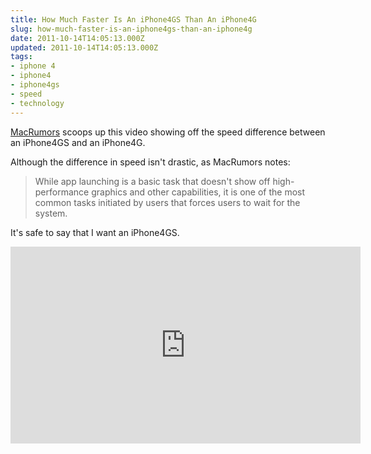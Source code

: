 ```yaml
---
title: How Much Faster Is An iPhone4GS Than An iPhone4G
slug: how-much-faster-is-an-iphone4gs-than-an-iphone4g
date: 2011-10-14T14:05:13.000Z
updated: 2011-10-14T14:05:13.000Z
tags:
- iphone 4
- iphone4
- iphone4gs
- speed
- technology
---
```


<a href="http://www.macrumors.com/2011/10/14/speed-comparison-video-of-iphone-4s-and-iphone-4/">MacRumors</a> scoops up this video showing off the speed difference between an iPhone4GS and an iPhone4G.

Although the difference in speed isn't drastic, as MacRumors notes:

<blockquote>While app launching is a basic task that doesn't show off high-performance graphics and other capabilities, it is one of the most common tasks initiated by users that forces users to wait for the system.</blockquote>

It's safe to say that I want an iPhone4GS.

<iframe width="560" height="315" src="http://www.youtube.com/embed/e1zLg4itgZA" frameborder="0" allowfullscreen></iframe>
